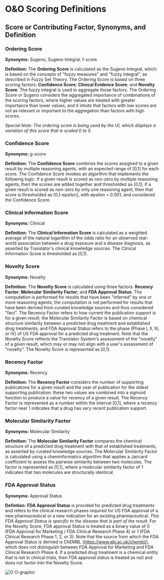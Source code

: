 # O&O Scoring Definitions

## Score or Contributing Factor, Synonyms, and Definition

### Ordering Score 

**Synonyms:** Sugeno, Sugeno Integral, f-score

**Definition:** The **Ordering Score** is calculated as the Sugeno Integral, which is based on the concepts of "fuzzy measures" and "fuzzy integral", as described in Fuzzy Set Theory. The Ordering Score is based on three scoring factors: **Confidence Score**; **Clinical Evidence Score**; and **Novelty Score**. The fuzzy integral is used to aggregate those factors. The Ordering Score or Sugeno considers the aggregated importance of combinations of the scoring factors, where higher values are treated with greater importance than lower values, and it intuits that factors with low scores are not as relevant or important to the aggregation than factors with high scores.

*Special Note: The ordering score is being used by the UI, which displays a variation of this score that is scaled 0 to 5.*

### Confidence Score

**Synonyms:** g-score	

**Definition:** The **Confidence Score** combines the scores assigned to a given result by multiple reasoning agents, with an expected range of [0,1] for each score. The Confidence Score invokes an algorithm that implements the following logic: if a given result is scored as non-zero by multiple reasoning agents, then the scores are added together and thresholded as [0,1]; if a given result is scored as non-zero by only one reasoning agent, then that score is thresholded as [0,1-epsilon], with epsilon = 0.001, and considered the Confidence Score.

### Clinical Information Score

**Synonyms:** Clinical	

**Definition:** The **Clinical Information Score** is calculated as a weighted average of the natural logarithm of the odds ratio for an observed real-world association between a drug exposure and a disease diagnosis, as asserted by Translator's clinical knowledge sources. The Clinical Information Score is thresholded as [0,1).

### Novelty Score

**Synonyms:** Novelty	

**Definition:** The **Novelty Score** is calculated using three factors: **Recency Factor**; **Molecular Similarity Factor**; and **FDA Approval Status**. The computation is performed for results that have been "inferred" by one or more reasoning agents; the computation is not performed for results that have been derived from curated knowledge sources and thus considered "fact". The Recency Factor refers to how current the publication support is for a given result; the Molecular Similarity Factor is based on chemical structure similarity between a predicted drug treatment and established drug treatments; and FDA Approval Status refers to the phase (Phase I, II, III, or IV) of US FDA approval for a predicted drug treatment. Note that the Novelty Score reflects the Translator System's assessment of the "novelty" of a given result, which may or may not align with a user's assessment of "novelty". The Novelty Score is represented as [0,1].

### Recency Factor

**Synonyms:** Recency	

**Definition:** The **Recency Factor** considers the number of supporting publications for a given result and the year of publication for the oldest supporting publication: these two values are combined into a sigmoid function to produce a value for recency of a given result. The Recency Factor is represented as a number within the interval [0,1], where a recency factor near 1 indicates that a drug has very recent publication support.

### Molecular Similarity Factor	

**Synonyms:** Molecular Similarity	

**Definition:** The **Molecular Similarity Factor** compares the chemical structure of a predicted drug treatment with that of established treatments, as asserted by curated knowledge sources. The Molecular Similarity Factor is calculated using a cheminformatics algorithm that applies a Jaccard coefficient to assess the pairwise similarity between two molecules. The factor is represented as [0,1], where a molecular similarity factor of 1 indicates that two molecules are structurally identical.

### FDA Approval Status		

**Synonyms:** Approval Status

**Defintion:** **FDA Approval Status** is provided for predicted drug treatments and refers to the clinical research phases required for US FDA approval of a new pharmaceutical or a new indication for an existing pharmaceutical. _This FDA Approval Status is specific to the disease that is part of the result._ For the Novelty Score, FDA approval Status is treated as a binary value of 0 (FDA Approval for Marketing / FDA Clinical Research Phase 4) or 1 (FDA Clinical Research Phase 1, 2, or 3). Note that the source from which the FDA Approval Status is derived is ChEMBL (https://www.ebi.ac.uk/chembl/), which does not distinguish between FDA Approval for Marketing and FDA Clinical Research Phase 4. If a predicted drug treatment is a chemical entity that is not in clinical trials, then FDA approval status is treated as null and does not factor into the Novelty Score.

![O O-graphic](https://github.com/NCATSTranslator/Ordering-Organizing/assets/26254388/34fd08ca-d9c9-45bf-8757-1045a3557555)

